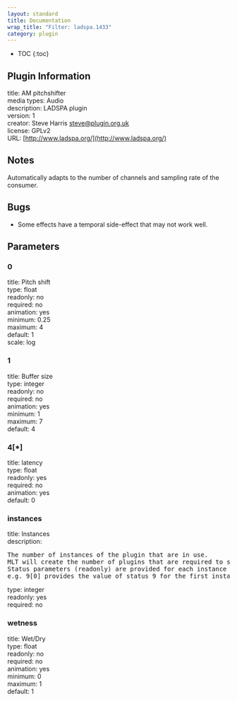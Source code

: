 ```yaml
---
layout: standard
title: Documentation
wrap_title: "Filter: ladspa.1433"
category: plugin
---
```

* TOC
{:toc}

## Plugin Information

title: AM pitchshifter  
media types:
Audio  
description: LADSPA plugin  
version: 1  
creator: Steve Harris <steve@plugin.org.uk>  
license: GPLv2  
URL: [http://www.ladspa.org/](http://www.ladspa.org/)  

## Notes

Automatically adapts to the number of channels and sampling rate of the consumer.

## Bugs

* Some effects have a temporal side-effect that may not work well.


## Parameters

### 0

title: Pitch shift    
type: float  
readonly: no  
required: no  
animation: yes  
minimum: 0.25  
maximum: 4  
default: 1  
scale: log  

### 1

title: Buffer size    
type: integer  
readonly: no  
required: no  
animation: yes  
minimum: 1  
maximum: 7  
default: 4  

### 4[*]

title: latency    
type: float  
readonly: yes  
required: no  
animation: yes  
default: 0  

### instances

title: Instances    
description:
<pre>
The number of instances of the plugin that are in use.
MLT will create the number of plugins that are required to support the number of audio channels.
Status parameters (readonly) are provided for each instance and are accessed by specifying the instance number after the identifier (starting at zero).
e.g. 9[0] provides the value of status 9 for the first instance.
</pre>
type: integer  
readonly: yes  
required: no  

### wetness

title: Wet/Dry    
type: float  
readonly: no  
required: no  
animation: yes  
minimum: 0  
maximum: 1  
default: 1  

